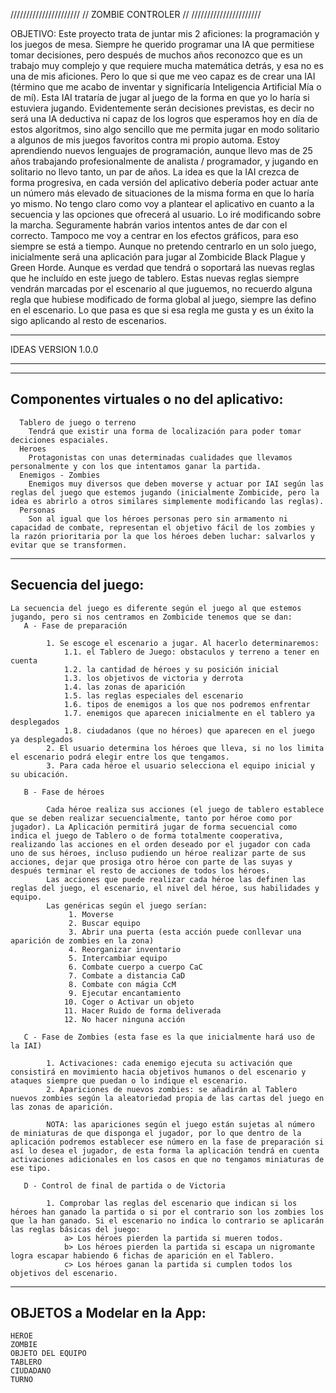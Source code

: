 
//////////////////////
// ZOMBIE CONTROLER //
//////////////////////


OBJETIVO:
  Este proyecto trata de juntar mis 2 aficiones: la programación y los juegos de mesa. Siempre he querido programar una IA que permitiese tomar decisiones, pero después de muchos años reconozco que es un trabajo muy complejo y que requiere mucha matemática detrás, y esa no es una de mis aficiones. Pero lo que si que me veo capaz es de crear una IAI (término que me acabo de inventar y significaría Inteligencia Artificial Mía o de mí). Esta IAI trataría de jugar al juego de la forma en que yo lo haría si estuviera jugando. 
  Evidentemente serán decisiones previstas, es decir no será una IA deductiva ni capaz de los logros que esperamos hoy en día de estos algoritmos, sino algo sencillo que me permita jugar en modo solitario a algunos de mis juegos favoritos contra mi propio automa. 
  Estoy aprendiendo nuevos lenguajes de programación, aunque llevo mas de 25 años trabajando profesionalmente de analista / programador, y jugando en solitario no llevo tanto, un par de años.
  La idea es que la IAI crezca de forma progresiva, en cada versión del aplicativo debería poder actuar ante un número más elevado de situaciones de la misma forma en que lo haría yo mismo. 
  No tengo claro como voy a plantear el aplicativo en cuanto a la secuencia y las opciones que ofrecerá al usuario. Lo iré modificando sobre la marcha. Seguramente habrán varios intentos antes de dar con el correcto.
  Tampoco me voy a centrar en los efectos gráficos, para eso siempre se está a tiempo. 
  Aunque no pretendo centrarlo en un solo juego, inicialmente será una aplicación para jugar al Zombicide Black Plague y Green Horde. Aunque es verdad que tendrá o soportará las nuevas reglas que he incluído en este juego de tablero. Estas nuevas reglas siempre vendrán marcadas por el escenario al que juguemos, no recuerdo alguna regla que hubiese modificado de forma global al juego, siempre las defino en el escenario. Lo que pasa es que si esa regla me gusta y es un éxito la sigo aplicando al resto de escenarios.

___________________

IDEAS VERSION 1.0.0
___________________  

  ------------------------------------------
  Componentes virtuales o no del aplicativo:
  ------------------------------------------
      Tablero de juego o terreno
        Tendrá que existir una forma de localización para poder tomar deciciones espaciales.
      Heroes
        Protagonistas con unas determinadas cualidades que llevamos personalmente y con los que intentamos ganar la partida.
      Enemigos - Zombies
        Enemigos muy diversos que deben moverse y actuar por IAI según las reglas del juego que estemos jugando (inicialmente Zombicide, pero la idea es abrirlo a otros similares simplemente modificando las reglas).
      Personas
        Son al igual que los héroes personas pero sin armamento ni capacidad de combate, representan el objetivo fácil de los zombies y la razón prioritaria por la que los héroes deben luchar: salvarlos y evitar que se transformen.


  --------------------
  Secuencia del juego:
  --------------------

    La secuencia del juego es diferente según el juego al que estemos jugando, pero si nos centramos en Zombicide tenemos que se dan:
       A - Fase de preparación

            1. Se escoge el escenario a jugar. Al hacerlo determinaremos:
                1.1. el Tablero de Juego: obstaculos y terreno a tener en cuenta 
                1.2. la cantidad de héroes y su posición inicial
                1.3. los objetivos de victoria y derrota
                1.4. las zonas de aparición
                1.5. las reglas especiales del escenario                
                1.6. tipos de enemigos a los que nos podremos enfrentar
                1.7. enemigos que aparecen inicialmente en el tablero ya desplegados
                1.8. ciudadanos (que no héroes) que aparecen en el juego ya desplegados
            2. El usuario determina los héroes que lleva, si no los limita el escenario podrá elegir entre los que tengamos.
            3. Para cada héroe el usuario selecciona el equipo inicial y su ubicación.

       B - Fase de héroes

            Cada héroe realiza sus acciones (el juego de tablero establece que se deben realizar secuencialmente, tanto por héroe como por jugador). La Aplicación permitirá jugar de forma secuencial como indica el juego de Tablero o de forma totalmente cooperativa, realizando las acciones en el orden deseado por el jugador con cada uno de sus héroes, incluso pudiendo un héroe realizar parte de sus acciones, dejar que prosiga otro héroe con parte de las suyas y después terminar el resto de acciones de todos los héroes.
            Las acciones que puede realizar cada héroe las definen las reglas del juego, el escenario, el nivel del héroe, sus habilidades y equipo.
            Las genéricas según el juego serían:
                 1. Moverse
                 2. Buscar equipo
                 3. Abrir una puerta (esta acción puede conllevar una aparición de zombies en la zona)
                 4. Reorganizar inventario
                 5. Intercambiar equipo
                 6. Combate cuerpo a cuerpo CaC
                 7. Combate a distancia CaD
                 8. Combate con mágia CcM
                 9. Ejecutar encantamiento
                10. Coger o Activar un objeto
                11. Hacer Ruido de forma deliverada
                12. No hacer ninguna acción
            
       C - Fase de Zombies (esta fase es la que inicialmente hará uso de la IAI)

            1. Activaciones: cada enemigo ejecuta su activación que consistirá en movimiento hacia objetivos humanos o del escenario y ataques siempre que puedan o lo indique el escenario.
            2. Apariciones de nuevos zombies: se añadirán al Tablero nuevos zombies según la aleatoriedad propia de las cartas del juego en las zonas de aparición. 

            NOTA: las apariciones según el juego están sujetas al número de miniaturas de que disponga el jugador, por lo que dentro de la aplicación podremos establecer ese número en la fase de preparación si así lo desea el jugador, de esta forma la aplicación tendrá en cuenta activaciones adicionales en los casos en que no tengamos miniaturas de ese tipo. 

       D - Control de final de partida o de Victoria

            1. Comprobar las reglas del escenario que indican si los héroes han ganado la partida o si por el contrario son los zombies los que la han ganado. Si el escenario no indica lo contrario se aplicarán las reglas básicas del juego:
                a> Los héroes pierden la partida si mueren todos.
                b> Los héroes pierden la partida si escapa un nigromante logra escapar habiendo 6 fichas de aparición en el Tablero.
                c> Los héroes ganan la partida si cumplen todos los objetivos del escenario.


  ----------------------------
  OBJETOS a Modelar en la App:
  ----------------------------
  
    HEROE
    ZOMBIE
    OBJETO DEL EQUIPO
    TABLERO
    CIUDADANO
    TURNO
